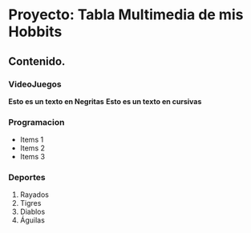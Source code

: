 # Proyecto: Tabla Multimedia de mis Hobbits
## Contenido.
### VideoJuegos
**Esto es un texto en Negritas**
__Esto es un texto en cursivas__
### Programacion
* Items 1
* Items 2
* Items 3
### Deportes
1. Rayados
2. Tigres
3. Diablos
4. Águilas

